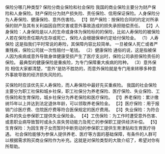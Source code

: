 保险分哪几种类型?
保险分商业保险和社会保险
我国的商业保险主要分为财产保险和人身保险。财产保险分为财产损失险、责任保险、信用保证保险。人身保险分为人寿保险、健康保险、意外伤害险。
【1】财产保险：按保险合同的约定对所承保的财产及其有关利益因自然灾害或意外事故造成的损失承担赔偿责任。
【2】人身保险：人身保险是以人的生命或身体为保险标的的保险，比如人寿保险的被保险人若在保险责任期内生存或死亡，保险人会根据保单约定给付保险金。
（1）人寿保险
这是指我们平时常说的寿险，其保障内容比较简单。
一旦被保人死亡或者严重残疾，保险公司就一次性赔付一笔钱。
（2）健康保险
通俗的说，这是指被保人因为疾病或意外导致身体健康受损产生了医疗支出时，保险公司承担保险责任的保险。
最典型的健康保险是重疾险，为专门保障重大疾病的险种。
（3）意外保险
相信大家都清楚，“意外”是防不胜防的，而意外保险就是专门用来转移多种意外事故导致的经济损失风险的。

买保险时应该优先买人寿保险，而人寿保险中最好先买重疾险。
我国的社会保险主要分为职工社保和城乡社保，职工社保分为养老保险、医疗保险、失业保险、工伤保险和生育保险，城乡社保分为养老保险和医疗保险。
【1】养老保险：累计缴纳15年以上并达到法定退休年龄，可以领取养老保险金。
【2】医疗保险：用于报销门诊医疗费、住院医疗费等符合医保规定的医疗费用。
【3】失业保险：为符合条件的失业参保职工提供失业保险金。
【4】工伤保险：为工作时遭受意外伤害、或患职业病导致暂时或永久丧失劳动能力及死亡的参保职工提供经济补偿。
【5】生育保险：为因生育子女而暂时中断劳动的参保职工提供生育津贴和生育医疗待遇。
社会保险能够为参保人提供养老、医疗等方面的基础保障，有条件的人群可以根据需求购买商业保险作为补充。这就是对保险类型的大致介绍了，希望对你有所帮助。

